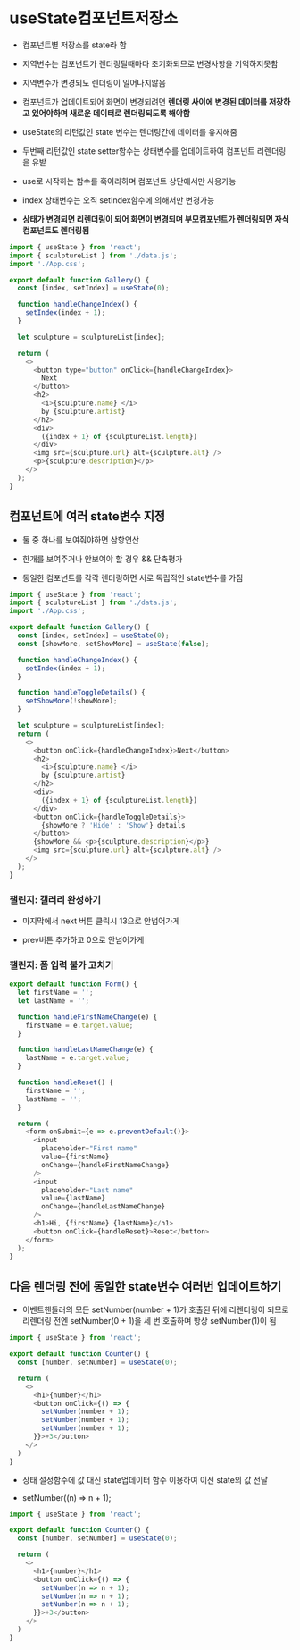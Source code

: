 # useState컴포넌트저장소

- 컴포넌트별 저장소를 state라 함

- 지역변수는 컴포넌트가 렌더링될때마다 초기화되므로 변경사항을 기억하지못함

- 지역변수가 변경되도 렌더링이 일어나지않음

- 컴포넌트가 업데이트되어 화면이 변경되려면 **렌더링 사이에 변경된 데이터를 저장하고 있어야하며 새로운 데이터로 렌더링되도록 해야함**

- useState의 리턴값인 state 변수는 렌더링간에 데이터를 유지해줌

- 두번째 리턴값인 state setter함수는 상태변수를 업데이트하여 컴포넌트 리렌더링을 유발

- use로 시작하는 함수를 훅이라하며 컴포넌트 상단에서만 사용가능

- index 상태변수는 오직  setIndex함수에 의해서만 변경가능

- **상태가 변경되면 리렌더링이 되어 화면이 변경되며 부모컴포넌트가 렌더링되면 자식컴포넌트도 렌더링됨**

```js
import { useState } from 'react';
import { sculptureList } from './data.js';
import './App.css';

export default function Gallery() {
  const [index, setIndex] = useState(0);

  function handleChangeIndex() {
    setIndex(index + 1);
  }

  let sculpture = sculptureList[index];

  return (
    <>
      <button type="button" onClick={handleChangeIndex}>
        Next
      </button>
      <h2>
        <i>{sculpture.name} </i>
        by {sculpture.artist}
      </h2>
      <div>
        ({index + 1} of {sculptureList.length})
      </div>
      <img src={sculpture.url} alt={sculpture.alt} />
      <p>{sculpture.description}</p>
    </>
  );
}
```

## 컴포넌트에 여러 state변수 지정

- 둘 중 하나를 보여줘야하면 삼항연산

- 한개를 보여주거나 안보여야 할 경우 && 단축평가

- 동일한 컴포넌트를 각각 렌더링하면 서로 독립적인 state변수를 가짐

```js
import { useState } from 'react';
import { sculptureList } from './data.js';
import './App.css';

export default function Gallery() {
  const [index, setIndex] = useState(0);
  const [showMore, setShowMore] = useState(false);

  function handleChangeIndex() {
    setIndex(index + 1);
  }

  function handleToggleDetails() {
    setShowMore(!showMore);
  }

  let sculpture = sculptureList[index];
  return (
    <>
      <button onClick={handleChangeIndex}>Next</button>
      <h2>
        <i>{sculpture.name} </i>
        by {sculpture.artist}
      </h2>
      <div>
        ({index + 1} of {sculptureList.length})
      </div>
      <button onClick={handleToggleDetails}>
        {showMore ? 'Hide' : 'Show'} details
      </button>
      {showMore && <p>{sculpture.description}</p>}
      <img src={sculpture.url} alt={sculpture.alt} />
    </>
  );
}
```

### 챌린지: 갤러리 완성하기

- 마지막에서 next 버튼 클릭시 13으로 안넘어가게

- prev버튼 추가하고 0으로 안넘어가게

### 챌린지: 폼 입력 불가 고치기

```js
export default function Form() {
  let firstName = '';
  let lastName = '';

  function handleFirstNameChange(e) {
    firstName = e.target.value;
  }

  function handleLastNameChange(e) {
    lastName = e.target.value;
  }

  function handleReset() {
    firstName = '';
    lastName = '';
  }

  return (
    <form onSubmit={e => e.preventDefault()}>
      <input
        placeholder="First name"
        value={firstName}
        onChange={handleFirstNameChange}
      />
      <input
        placeholder="Last name"
        value={lastName}
        onChange={handleLastNameChange}
      />
      <h1>Hi, {firstName} {lastName}</h1>
      <button onClick={handleReset}>Reset</button>
    </form>
  );
}
```

## 다음 렌더링 전에 동일한 state변수 여러번 업데이트하기

- 이벤트핸들러의 모든 setNumber(number + 1)가 호출된 뒤에 리렌더링이 되므로 리렌더링 전엔 setNumber(0 + 1)을 세 번 호출하며 항상 setNumber(1)이 됨

```js
import { useState } from 'react';

export default function Counter() {
  const [number, setNumber] = useState(0);

  return (
    <>
      <h1>{number}</h1>
      <button onClick={() => {
        setNumber(number + 1);
        setNumber(number + 1);
        setNumber(number + 1);
      }}>+3</button>
    </>
  )
}
```

- 상태 설정함수에 값 대신 state업데이터 함수 이용하여 이전 state의 값 전달

- setNumber((n) => n + 1);

```js
import { useState } from 'react';

export default function Counter() {
  const [number, setNumber] = useState(0);

  return (
    <>
      <h1>{number}</h1>
      <button onClick={() => {
        setNumber(n => n + 1);
        setNumber(n => n + 1);
        setNumber(n => n + 1);
      }}>+3</button>
    </>
  )
}
```

